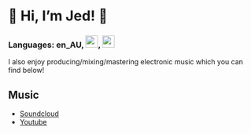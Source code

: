 # :space_invader: Hi, I’m Jed! :space_invader:

### Languages: en_AU, <img src="https://cdn.jsdelivr.net/npm/programming-languages-logos/src/cpp/cpp.png" height="25">, <img src="https://cdn.jsdelivr.net/npm/programming-languages-logos/src/sql/sql.png" height="25">

I also enjoy producing/mixing/mastering electronic music which you can find below!

## Music
- [Soundcloud](https://soundcloud.com/jed-pauckner)
- [Youtube](https://www.youtube.com/channel/UCrXF2xoTr7cold4dc1r2ymg)
